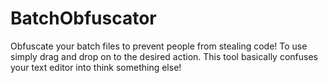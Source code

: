 # BatchObfuscator
Obfuscate your batch files to prevent people from stealing code!
To use simply drag and drop on to the desired action.
This tool basically confuses your text editor into think something else!
